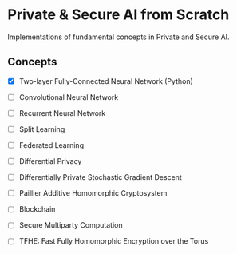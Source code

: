 # Private &amp; Secure AI from Scratch
Implementations of fundamental concepts in Private and Secure AI.

## Concepts
- [x] Two-layer Fully-Connected Neural Network (Python)
- [ ] Convolutional Neural Network
- [ ] Recurrent Neural Network
- [ ] Split Learning
- [ ] Federated Learning
- [ ] Differential Privacy
- [ ] Differentially Private Stochastic Gradient Descent
- [ ] Paillier Additive Homomorphic Cryptosystem
- [ ] Blockchain
- [ ] Secure Multiparty Computation
- [ ] TFHE: Fast Fully Homomorphic Encryption over the Torus

